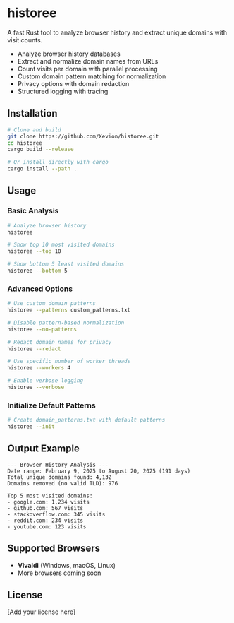 # historee

A fast Rust tool to analyze browser history and extract unique domains with visit counts.

- Analyze browser history databases
- Extract and normalize domain names from URLs
- Count visits per domain with parallel processing
- Custom domain pattern matching for normalization
- Privacy options with domain redaction
- Structured logging with tracing

## Installation

```bash
# Clone and build
git clone https://github.com/Xevion/historee.git
cd historee
cargo build --release

# Or install directly with cargo
cargo install --path .
```

## Usage

### Basic Analysis

```bash
# Analyze browser history
historee

# Show top 10 most visited domains
historee --top 10

# Show bottom 5 least visited domains
historee --bottom 5
```

### Advanced Options

```bash
# Use custom domain patterns
historee --patterns custom_patterns.txt

# Disable pattern-based normalization
historee --no-patterns

# Redact domain names for privacy
historee --redact

# Use specific number of worker threads
historee --workers 4

# Enable verbose logging
historee --verbose
```

### Initialize Default Patterns

```bash
# Create domain_patterns.txt with default patterns
historee --init
```

## Output Example

```
--- Browser History Analysis ---
Date range: February 9, 2025 to August 20, 2025 (191 days)
Total unique domains found: 4,132
Domains removed (no valid TLD): 976

Top 5 most visited domains:
- google.com: 1,234 visits
- github.com: 567 visits
- stackoverflow.com: 345 visits
- reddit.com: 234 visits
- youtube.com: 123 visits
```

## Supported Browsers

- **Vivaldi** (Windows, macOS, Linux)
- More browsers coming soon

## License

[Add your license here]
